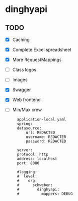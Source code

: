 # dinghyapi

## TODO

- [X] Caching
- [X] Complete Excel spreadsheet
- [X] More RequestMappings
- [ ] Class logos
- [ ] Images
- [X] Swagger
- [X] Web frontend
- [ ] Min/Max crew



        application-local.yaml
        spring:
        datasource:
            url: REDACTED
            username: REDACTER
            password: REDACTED

        server:
        protocol: http
        address: localhost
        port: 8080

        #logging:
        #  level:
        #    org:
        #      schweben:
        #        dinghyapi:
        #          mappers: DEBUG

